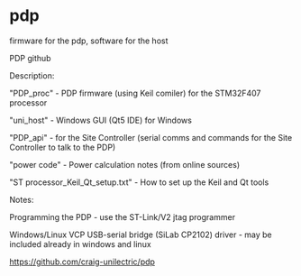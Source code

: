 # pdp
firmware for the pdp, software for the host

PDP github


Description:

"PDP_proc" - PDP firmware (using Keil comiler) for the STM32F407 processor

"uni_host" - Windows GUI (Qt5 IDE) for Windows

"PDP_api" - for the Site Controller (serial comms and commands for the Site Controller to talk to the PDP)

"power code" - Power calculation notes (from online sources)


"ST processor_Keil_Qt_setup.txt" - How to set up the Keil and Qt tools



Notes:

Programming the PDP - use the ST-Link/V2 jtag programmer

Windows/Linux VCP USB-serial bridge (SiLab CP2102) driver - may be included already in windows and linux



https://github.com/craig-unilectric/pdp







